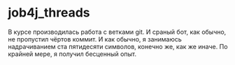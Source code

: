 # job4j_threads

В курсе производилась работа с ветками git.
И сраный бот, как обычно, не пропустил чёртов коммит. И как обычно, я занимаюсь надрачиванием ста пятидесяти символов, 
конечно же, как же иначе.
По крайней мере, я получил бесценный опыт.